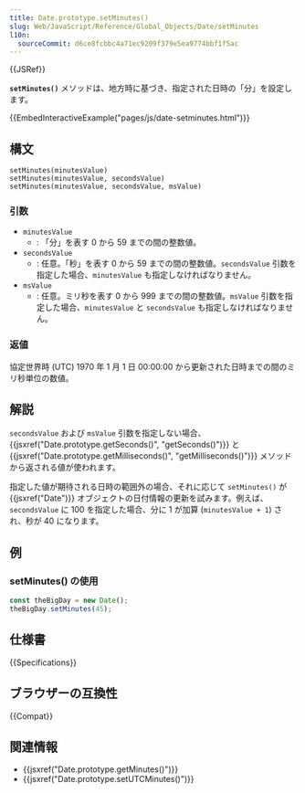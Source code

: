 ```yaml
---
title: Date.prototype.setMinutes()
slug: Web/JavaScript/Reference/Global_Objects/Date/setMinutes
l10n:
  sourceCommit: d6ce8fcbbc4a71ec9209f379e5ea9774bbf1f5ac
---
```


{{JSRef}}

**`setMinutes()`** メソッドは、地方時に基づき、指定された日時の「分」を設定します。

{{EmbedInteractiveExample("pages/js/date-setminutes.html")}}

## 構文

```js-nolint
setMinutes(minutesValue)
setMinutes(minutesValue, secondsValue)
setMinutes(minutesValue, secondsValue, msValue)
```

### 引数

- `minutesValue`
  - : 「分」を表す 0 から 59 までの間の整数値。
- `secondsValue`
  - : 任意。「秒」を表す 0 から 59 までの間の整数値。`secondsValue` 引数を指定した場合、`minutesValue` も指定しなければなりません。
- `msValue`
  - : 任意。ミリ秒を表す 0 から 999 までの間の整数値。`msValue` 引数を指定した場合、`minutesValue` と `secondsValue` も指定しなければなりません。

### 返値

協定世界時 (UTC) 1970 年 1 月 1 日 00:00:00 から更新された日時までの間のミリ秒単位の数値。

## 解説

`secondsValue` および `msValue` 引数を指定しない場合、{{jsxref("Date.prototype.getSeconds()", "getSeconds()")}} と {{jsxref("Date.prototype.getMilliseconds()", "getMilliseconds()")}} メソッドから返される値が使われます。

指定した値が期待される日時の範囲外の場合、それに応じて `setMinutes()` が {{jsxref("Date")}} オブジェクトの日付情報の更新を試みます。例えば、`secondsValue` に 100 を指定した場合、分に 1 が加算 (`minutesValue + 1`) され、秒が 40 になります。

## 例

### setMinutes() の使用

```js
const theBigDay = new Date();
theBigDay.setMinutes(45);
```

## 仕様書

{{Specifications}}

## ブラウザーの互換性

{{Compat}}

## 関連情報

- {{jsxref("Date.prototype.getMinutes()")}}
- {{jsxref("Date.prototype.setUTCMinutes()")}}
